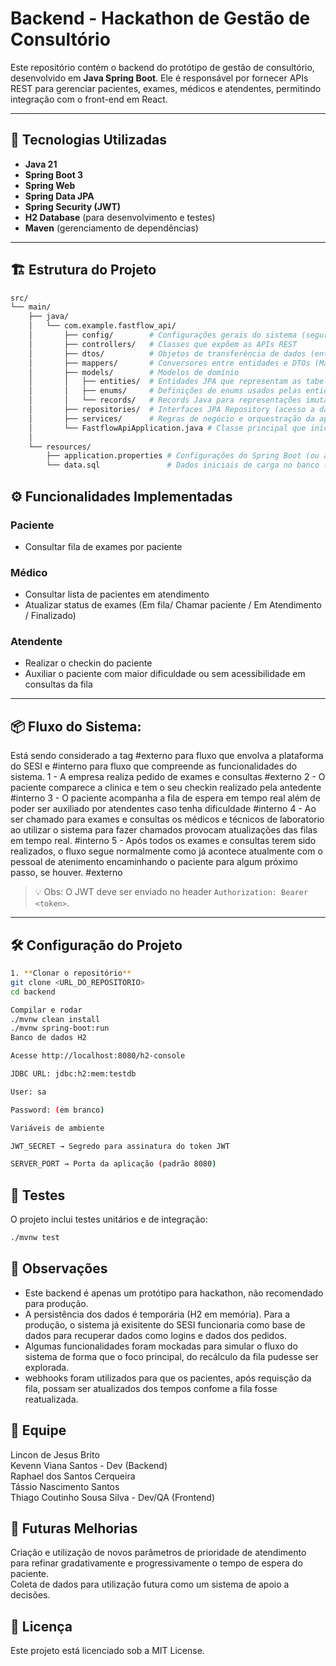# Backend - Hackathon de Gestão de Consultório

Este repositório contém o backend do protótipo de gestão de consultório, desenvolvido em **Java Spring Boot**. Ele é responsável por fornecer APIs REST para gerenciar pacientes, exames, médicos e atendentes, permitindo integração com o front-end em React.

---

## 🔧 Tecnologias Utilizadas

- **Java 21**
- **Spring Boot 3**
- **Spring Web**
- **Spring Data JPA**
- **Spring Security (JWT)**
- **H2 Database** (para desenvolvimento e testes)
- **Maven** (gerenciamento de dependências)

---

## 🏗 Estrutura do Projeto

```bash
src/
└── main/
    ├── java/
    │   └── com.example.fastflow_api/
    │       ├── config/        # Configurações gerais do sistema (segurança, beans, etc.)
    │       ├── controllers/   # Classes que expõem as APIs REST
    │       ├── dtos/          # Objetos de transferência de dados (entrada e saída da API)
    │       ├── mappers/       # Conversores entre entidades e DTOs (MapStruct, manual, etc.)
    │       ├── models/        # Modelos de domínio
    │       │   ├── entities/  # Entidades JPA que representam as tabelas do banco
    │       │   ├── enums/     # Definições de enums usados pelas entidades e regras
    │       │   └── records/   # Records Java para representações imutáveis de dados
    │       ├── repositories/  # Interfaces JPA Repository (acesso a dados)
    │       ├── services/      # Regras de negócio e orquestração da aplicação
    │       └── FastflowApiApplication.java # Classe principal que inicializa a aplicação
    │
    └── resources/
        ├── application.properties # Configurações do Spring Boot (ou application.yml)
        └── data.sql               # Dados iniciais de carga no banco (opcional)
```

## ⚙ Funcionalidades Implementadas

### Paciente
- Consultar fila de exames por paciente

### Médico
- Consultar lista de pacientes em atendimento
- Atualizar status de exames (Em fila/ Chamar paciente / Em Atendimento / Finalizado)

### Atendente
- Realizar o checkin do paciente
- Auxiliar o paciente com maior dificuldade ou sem acessibilidade em consultas da fila

---

## 📦 Fluxo do Sistema:
Está sendo considerado a tag #externo para fluxo que envolva a plataforma do SESI e #interno para fluxo que compreende as funcionalidades do sistema.
1 - A empresa realiza pedido de exames e consultas #externo
2 - O paciente comparece a clinica e tem o seu checkin realizado pela antedente #interno
3 - O paciente acompanha a fila de espera em tempo real além de poder ser auxiliado por atendentes caso tenha dificuldade #interno
4 - Ao ser chamado para exames e consultas os médicos e técnicos de laboratorio ao utilizar o sistema para fazer chamados provocam atualizações das filas em tempo real. #interno
5 - Após todos os exames e consultas terem sido realizados, o fluxo segue normalmente como já acontece atualmente com o pessoal de atenimento encaminhando o paciente para algum próximo passo, se houver. #externo



> 💡 Obs: O JWT deve ser enviado no header `Authorization: Bearer <token>`.

---

## 🛠 Configuração do Projeto

```bash
1. **Clonar o repositório**
git clone <URL_DO_REPOSITORIO>
cd backend

Compilar e rodar
./mvnw clean install
./mvnw spring-boot:run
Banco de dados H2

Acesse http://localhost:8080/h2-console

JDBC URL: jdbc:h2:mem:testdb

User: sa

Password: (em branco)

Variáveis de ambiente

JWT_SECRET → Segredo para assinatura do token JWT

SERVER_PORT → Porta da aplicação (padrão 8080)
```

## 🧪 Testes
O projeto inclui testes unitários e de integração:
```bash
./mvnw test 
```

## 📌 Observações
- Este backend é apenas um protótipo para hackathon, não recomendado para produção.  <br>
- A persistência dos dados é temporária (H2 em memória). Para a produção, o sistema já exisitente do SESI funcionaria como base de dados para recuperar dados como logins e dados dos pedidos.  <br>
- Algumas funcionalidades foram mockadas para simular o fluxo do sistema de forma que o foco principal, do recálculo da fila pudesse ser explorada.
- webhooks foram utilizados para que os pacientes, após requisção da fila, possam ser atualizados dos tempos confome a fila fosse reatualizada. 

## 👥 Equipe
Lincon de Jesus Brito <br>
Kevenn Viana Santos - Dev (Backend)<br>
Raphael dos Santos Cerqueira <br>
Tássio Nascimento Santos <br>
Thiago Coutinho Sousa Silva - Dev/QA (Frontend)<br>
## 🚀 Futuras Melhorias

Criação e utilização de novos parâmetros de prioridade de atendimento para refinar gradativamente e progressivamente o tempo de espera do paciente. <br>
Coleta de dados para utilização futura como um sistema de apoio a decisões. <br>

## 📄 Licença
Este projeto está licenciado sob a MIT License.
